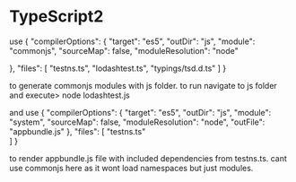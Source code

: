 ﻿# TypeScript2

use {
  "compilerOptions": {
    "target": "es5",
    "outDir": "js",
    "module": "commonjs",
    "sourceMap": false,
    "moduleResolution": "node"
   
  },
  "files": [
    "testns.ts",
    "lodashtest.ts",
    "typings/tsd.d.ts"
  ]
}

to generate commonjs modules with js folder. to run navigate to js folder and execute> node lodashtest.js

and use
{
  "compilerOptions": {
    "target": "es5",
    "outDir": "js",
    "module": "system",
    "sourceMap": false,
    "moduleResolution": "node",
    "outFile": "appbundle.js"
  },
  "files": [
    "testns.ts"    
  ]
}

to render appbundle.js file with included dependencies from testns.ts. cant use commonjs here as it wont load namespaces but just modules.